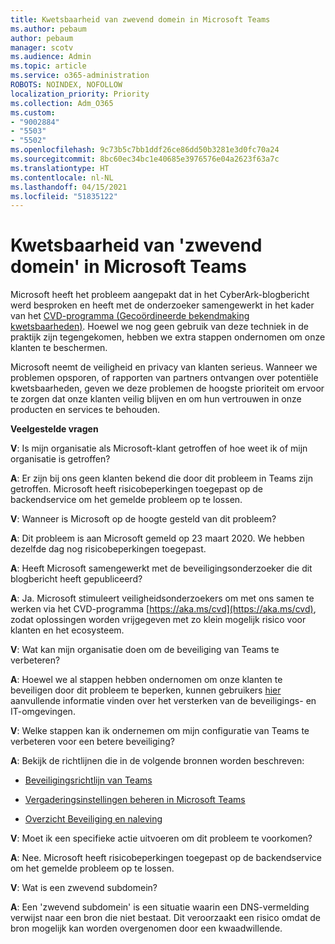 ```yaml
---
title: Kwetsbaarheid van zwevend domein in Microsoft Teams
ms.author: pebaum
author: pebaum
manager: scotv
ms.audience: Admin
ms.topic: article
ms.service: o365-administration
ROBOTS: NOINDEX, NOFOLLOW
localization_priority: Priority
ms.collection: Adm_O365
ms.custom:
- "9002884"
- "5503"
- "5502"
ms.openlocfilehash: 9c73b5c7bb1ddf26ce86dd50b3281e3d0fc70a24
ms.sourcegitcommit: 8bc60ec34bc1e40685e3976576e04a2623f63a7c
ms.translationtype: HT
ms.contentlocale: nl-NL
ms.lasthandoff: 04/15/2021
ms.locfileid: "51835122"
---
```

# <a name="microsoft-teams-dangling-domain-vulnerability"></a>Kwetsbaarheid van 'zwevend domein' in Microsoft Teams

Microsoft heeft het probleem aangepakt dat in het CyberArk-blogbericht werd besproken en heeft met de onderzoeker samengewerkt in het kader van het [CVD-programma (Gecoördineerde bekendmaking kwetsbaarheden)](https://aka.ms/cvd). Hoewel we nog geen gebruik van deze techniek in de praktijk zijn tegengekomen, hebben we extra stappen ondernomen om onze klanten te beschermen.

Microsoft neemt de veiligheid en privacy van klanten serieus. Wanneer we problemen opsporen, of rapporten van partners ontvangen over potentiële kwetsbaarheden, geven we deze problemen de hoogste prioriteit om ervoor te zorgen dat onze klanten veilig blijven en om hun vertrouwen in onze producten en services te behouden.

**Veelgestelde vragen**

**V**: Is mijn organisatie als Microsoft-klant getroffen of hoe weet ik of mijn organisatie is getroffen?

**A**: Er zijn bij ons geen klanten bekend die door dit probleem in Teams zijn getroffen. Microsoft heeft risicobeperkingen toegepast op de backendservice om het gemelde probleem op te lossen.

**V**: Wanneer is Microsoft op de hoogte gesteld van dit probleem?

**A**: Dit probleem is aan Microsoft gemeld op 23 maart 2020. We hebben dezelfde dag nog risicobeperkingen toegepast.

**A**: Heeft Microsoft samengewerkt met de beveiligingsonderzoeker die dit blogbericht heeft gepubliceerd?

**A**: Ja. Microsoft stimuleert veiligheidsonderzoekers om met ons samen te werken via het CVD-programma [https://aka.ms/cvd](https://aka.ms/cvd), zodat oplossingen worden vrijgegeven met zo klein mogelijk risico voor klanten en het ecosysteem.  

**V**: Wat kan mijn organisatie doen om de beveiliging van Teams te verbeteren?  

**A**: Hoewel we al stappen hebben ondernomen om onze klanten te beveiligen door dit probleem te beperken, kunnen gebruikers [hier](https://www.microsoft.com/microsoft-365/blog/2020/04/06/it-professionals-privacy-security-microsoft-teams/) aanvullende informatie vinden over het versterken van de beveiligings- en IT-omgevingen.  

**V**: Welke stappen kan ik ondernemen om mijn configuratie van Teams te verbeteren voor een betere beveiliging?

**A**: Bekijk de richtlijnen die in de volgende bronnen worden beschreven: 

- [Beveiligingsrichtlijn van Teams](https://docs.microsoft.com/microsoftteams/teams-security-guide)

- [Vergaderingsinstellingen beheren in Microsoft Teams](https://docs.microsoft.com/microsoftteams/meeting-settings-in-teams)

- [Overzicht Beveiliging en naleving](https://docs.microsoft.com/microsoftteams/security-compliance-overview)

**V**: Moet ik een specifieke actie uitvoeren om dit probleem te voorkomen?

**A**: Nee. Microsoft heeft risicobeperkingen toegepast op de backendservice om het gemelde probleem op te lossen.

**V**: Wat is een zwevend subdomein?

**A**: Een 'zwevend subdomein' is een situatie waarin een DNS-vermelding verwijst naar een bron die niet bestaat.  Dit veroorzaakt een risico omdat de bron mogelijk kan worden overgenomen door een kwaadwillende.
